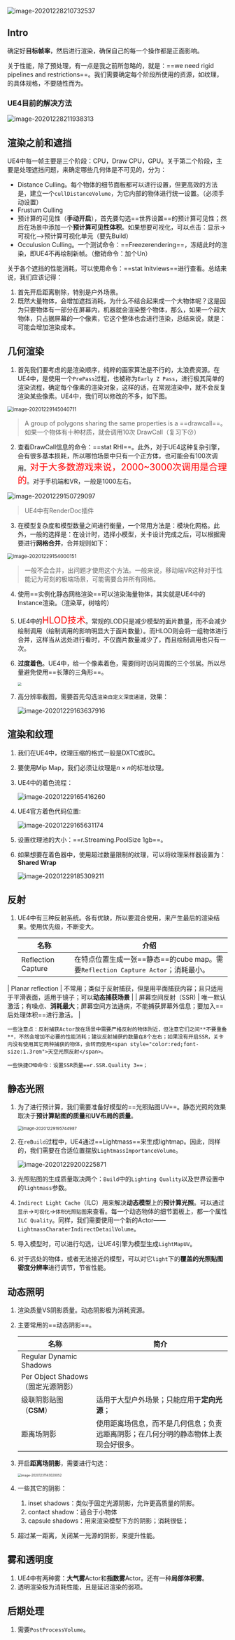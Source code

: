 ![image-20201228210732537](实时渲染深入探究2.assets/image-20201228210732537.png)

## Intro

确定好**目标帧率**，然后进行渲染，确保自己的每一个操作都是正面影响。

关于性能，除了预处理，有一点是我之前所忽略的，就是：==we need rigid pipelines and restrictions==。我们需要确定每个阶段所使用的资源，如纹理，的具体规格，不要随性而为。

### UE4目前的解决方法

![image-20201228211938313](实时渲染深入探究2.assets/image-20201228211938313.png)



## 渲染之前和遮挡

UE4中每一帧主要是三个阶段：CPU，Draw CPU，GPU。关于第二个阶段，主要是处理遮挡问题，来确定哪些几何体是不可见的，分为：

- Distance Culling。每个物体的细节面板都可以进行设置，但更高效的方法是，建立一个`cullDistanceVolume`，为它内部的物体进行统一设置。（必须手动设置）
- Frustum Culling
- 预计算的可见性（**手动开启**），首先要勾选==世界设置==的预计算可见性；然后在场景中添加一个**预计算可见性体积**。如果想要可视化，可以点击：显示->可视化-->预计算可视化单元（要先Build）
- Occulusion Culling。一个测试命令：==Freezerendering==，冻结此时的渲染，即UE4不再绘制新帧。（撤销命令：加个Un）

关于各个遮挡的性能消耗，可以使用命令：==stat Initviews==进行查看。总结来说，我们应该记得：

1. 首先开启距离剔除，特别是户外场景。
2. 既然大量物体，会增加遮挡消耗，为什么不结合起来成一个大物体呢？这是因为只要物体有一部分在屏幕内，机器就会渲染整个物体，那么，如果一个超大物体，只占据屏幕的一个像素，它这个整体也会进行渲染，总结来说，就是：可能会增加渲染成本。

## 几何渲染

1. 首先我们要考虑的是渲染顺序，纯粹的画家算法是不行的，太浪费资源。在UE4中，是使用一个`PrePass`过程，也被称为`Early Z Pass`，进行极其简单的渲染流程，确定每个像素的渲染对象，这样的话，在常规渲染中，就不会反复渲染某些像素。UE4中，我们可以修改的不多，如下图。

<img src="实时渲染深入探究2.assets/image-20201229145040711.png" alt="image-20201229145040711" style="zoom:80%;" />

> A group of polygons sharing the same properties is a ==drawcall==。如果一个物体有十种材质，就会调用10次	DrawCall（复习下😗）
>

2. 查看DrawCall信息的命令：==stat RHI==。此外，对于UE4这种复杂引擎，会有很多基本损耗，所以哪怕场景中只有一个正方体，也可能会有100次调用。<span style="color:red;font-size:1.3rem">对于大多数游戏来说，2000~3000次调用是合理的</span>。对于手机端和VR，一般是1000左右。

![image-20201229150729097](实时渲染深入探究2.assets/image-20201229150729097.png)

> UE4中有RenderDoc插件

3. 在模型复杂度和模型数量之间进行衡量，一个常用方法是：模块化网格。此外，一般的选择是：在设计时，选择小模型，关卡设计完成之后，可以根据需要进行**网格合并**，合并规则如下：

<img src="实时渲染深入探究2.assets/image-20201229154000151.png" alt="image-20201229154000151" style="zoom:80%;" />

> 一般不会合并，出问题才使用这个方法。一般来说，移动端VR这种对于性能记为苛刻的极端场景，可能需要合并所有网格。

4. 使用==实例化静态网格渲染==可以渲染海量物体，其实就是UE4中的Instance渲染。（渲染草，树啥的）
5. UE4中的<span style="color:red;font-size:1.3rem">HLOD技术</span>。常规的LOD只是减少模型的面片数量，而不会减少绘制调用（绘制调用的影响明显大于面片数量）。而HLOD则会将一组物体进行合并，这样当从远处进行看时，不仅面片数量减少了，而且绘制调用也只有一次。

6. **过度着色**。UE4中，给一个像素着色，需要同时访问周围的三个邻居。所以尽量避免使用==长薄的三角形==。

    <img src="实时渲染深入探究2.assets/捕获.PNG" style="zoom:50%;" />

7. 高分辨率截图，需要首先勾选`渲染自定义深度通道`，效果：

    ![image-20201229163637916](实时渲染深入探究2.assets/image-20201229163637916.png)

## 渲染和纹理

1. 我们在UE4中，纹理压缩的格式一般是DXTC或BC。

2. 要使用Mip Map，我们必须让纹理是$n\times n$的标准纹理。

3. UE4中的着色流程：

    ![image-20201229165416260](实时渲染深入探究2.assets/image-20201229165416260.png)

4. UE4官方着色代码位置:

    ![image-20201229165631174](实时渲染深入探究2.assets/image-20201229165631174.png)

5. 设置纹理池的大小：==r.Streaming.PoolSize 1gb==。

6. 如果想要在着色器中，使用超过数量限制的纹理，可以将纹理采样器设置为：**Shared Wrap**

    ![image-20201229185309211](实时渲染深入探究2.assets/image-20201229185309211.png)

## 反射

1. UE4中有三种反射系统。各有优缺，所以要混合使用，来产生最后的渲染结果。使用优先级，不断变大。

    | 名称               | 介绍                                                         |
    | ------------------ | ------------------------------------------------------------ |
    | Reflection Capture | 在特点位置生成一张==静态==的cube map。需要`Reflection Capture Actor`；消耗最小。 |
| Planar reflection  | 不常用；类似于反射捕获，但是用平面捕获内容；且只适用于平滑表面，适用于镜子；可以**动态捕获场景** |
    | 屏幕空间反射（SSR) | 唯一默认激活；有噪点、**消耗最大**；屏幕空间方法通病，不能捕获屏幕外信息；要加入==后处理体积==进行激活。 |
    
    一些注意点：反射捕获Actor放在场景中需要严格反射的物体附近，但注意它们之间**不要重叠**，不然会增加不必要的性能消耗；建议反射捕获的数量在8个左右；如果没有开启SSR，关卡内没有使用其它两种捕获的物体，会转而使用<span style="color:red;font-size:1.3rem">天空光照反射</span>。
    
    一些快捷CMD命令：设置SSR质量==r.SSR.Quality 3==；

## 静态光照

1. 为了进行预计算，我们需要准备好模型的==光照贴图UV==。静态光照的效果取决于**预计算贴图的质量**和**UV布局的质量**。

    <img src="实时渲染深入探究2.assets/image-20201229195744987.png" alt="image-20201229195744987" style="zoom:67%;" />

2. 在`reBuild`过程中，UE4通过==Lightmass==来生成lightmap。因此，同样的，我们需要在合适位置摆放`LightmassImportanceVolume`。

    ![image-20201229200225871](实时渲染深入探究2.assets/image-20201229200225871.png)

3. 光照贴图的生成质量取决两个：`Build`中的`Lighting Quality`以及世界设置中的`lightmass`参数。

4. `Indirect Light Cache`（ILC）用来解决**动态模型**上的**预计算光照**。可以通过`显示`->`可视化`->`体积光照贴图`来查看。每一个动态物体的细节面板上，都一个属性`ILC Quality`。同样，我们需要使用一个新的Actor——`LightmassCharaterIndirectDetailVolume`。

5. 导入模型时，可以进行勾选，让UE4引擎为模型生成`LightMapUV`。

6. 对于远处的物体，或者无法接近的模型，可以对它`light`下的**覆盖的光照贴图密度分辨率**进行调节，节省性能。



## 动态照明

1. 渲染质量VS阴影质量。动态阴影极为消耗资源。

2. 主要常用的==动态阴影==。

    | 名称                               | 简介                                                         |
    | ---------------------------------- | ------------------------------------------------------------ |
    | Regular Dynamic Shadows            |                                                              |
    | Per Object Shadows（固定光源阴影） |                                                              |
    | 级联阴影贴图（**CSM**）            | 适用于大型户外场景；只能应用于**定向光源**；                 |
    | 距离场阴影                         | 使用距离场信息，而不是几何信息；负责远距离阴影；在几何分明的静态物体上表现会好很多。 |

3. 开启**距离场阴影**，需要进行勾选：

    <img src="实时渲染深入探究2.assets/image-20201231143020052.png" alt="image-20201231143020052" style="zoom: 50%;" />

4. 一些其它的阴影：
    1. inset shadows：类似于固定光源阴影，允许更高质量的阴影。
    2. contact shadow：适合于小物体
    3. capsule shadows：用来渲染模型下方的阴影；消耗很低；

5. 超过某一距离，关闭某一光源的阴影，来提升性能。



## 雾和透明度

1. UE4中有两种雾：**大气雾**Actor和**指数雾**Actor。还有一种**局部体积雾**。
2. 透明渲染极为消耗性能，且是延迟渲染的弱项。



## 后期处理

1. 需要`PostProcessVolume`。

    